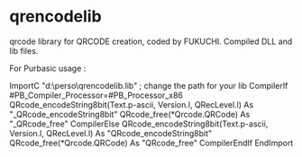 # qrencodelib
qrcode library for QRCODE creation, coded by FUKUCHI. Compiled DLL and lib files.

For Purbasic usage :

ImportC "d:\perso\qrencodelib.lib" ; change the path for your lib
  CompilerIf #PB_Compiler_Processor=#PB_Processor_x86
  QRcode_encodeString8bit(Text.p-ascii, Version.l, QRecLevel.l) As "_QRcode_encodeString8bit"
  QRcode_free(*Qrcode.QRCode) As "_QRcode_free"
  CompilerElse
  QRcode_encodeString8bit(Text.p-ascii, Version.l, QRecLevel.l) As "QRcode_encodeString8bit"
  QRcode_free(*Qrcode.QRCode) As "QRcode_free"
  CompilerEndIf
EndImport
